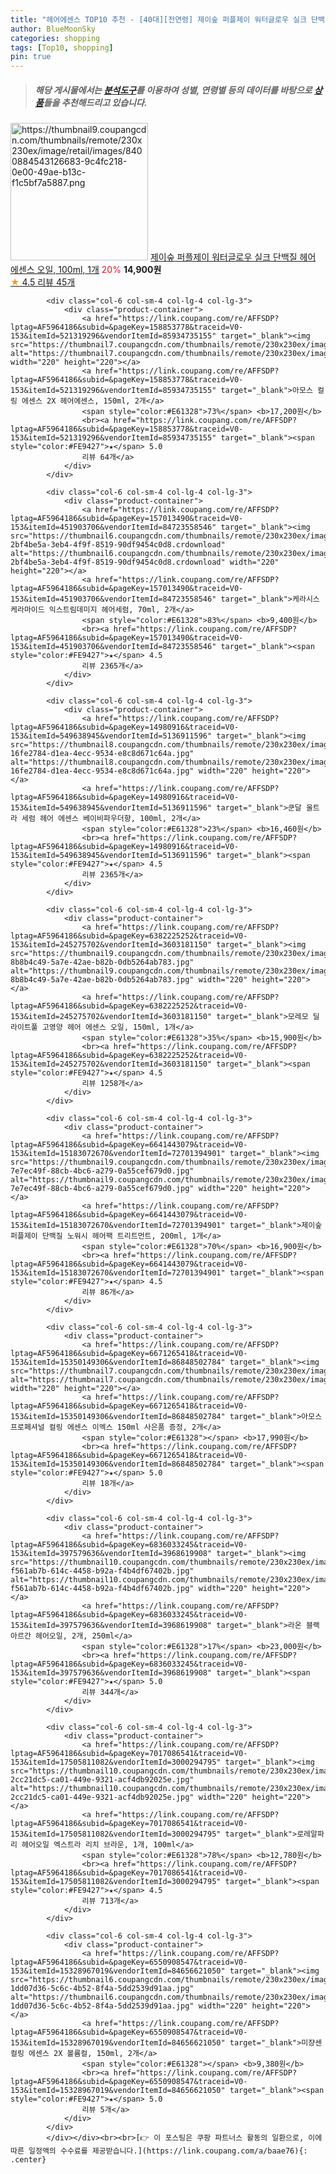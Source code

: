 ```yaml
---
title: "헤어에센스 TOP10 추천 - [40대][전연령] 제이숲 퍼플제이 워터글로우 실크 단백질 헤어 에센스 오일, 100ml, 1개"
author: BlueMoonSky
categories: shopping
tags: [Top10, shopping]
pin: true
---
```


> ##### 해당 게시물에서는 [**분석도구**](https://itemscout.io/)를 이용하여 **성별**, **연령별** 등의 데이터를 바탕으로 [**상품**](https://link.coupang.com/a/baae76)들을 추천해드리고 있습니다.
<div class="container"><div class="row">
            <div class="col-6 col-sm-4 col-lg-4 col-lg-3">
                <div class="product-container">
                    <a href="https://link.coupang.com/re/AFFSDP?lptag=AF5964186&subid=&pageKey=1123845236&traceid=V0-153&itemId=2089831010&vendorItemId=70088792654" target="_blank"><img src="https://thumbnail9.coupangcdn.com/thumbnails/remote/230x230ex/image/retail/images/8400884543126683-9c4fc218-0e00-49ae-b13c-f1c5bf7a5887.png" alt="https://thumbnail9.coupangcdn.com/thumbnails/remote/230x230ex/image/retail/images/8400884543126683-9c4fc218-0e00-49ae-b13c-f1c5bf7a5887.png" width="220" height="220"></a>
                    <a href="https://link.coupang.com/re/AFFSDP?lptag=AF5964186&subid=&pageKey=1123845236&traceid=V0-153&itemId=2089831010&vendorItemId=70088792654" target="_blank">제이숲 퍼플제이 워터글로우 실크 단백질 헤어 에센스 오일, 100ml, 1개</a>
                    <span style="color:#E61328">20%</span> <b>14,900원</b>
                    <br><a href="https://link.coupang.com/re/AFFSDP?lptag=AF5964186&subid=&pageKey=1123845236&traceid=V0-153&itemId=2089831010&vendorItemId=70088792654" target="_blank"><span style="color:#FE9427">★</span> 4.5
                    리뷰 45개</a>
                </div>
            </div>
            
            <div class="col-6 col-sm-4 col-lg-4 col-lg-3">
                <div class="product-container">
                    <a href="https://link.coupang.com/re/AFFSDP?lptag=AF5964186&subid=&pageKey=158853778&traceid=V0-153&itemId=521319296&vendorItemId=85934735155" target="_blank"><img src="https://thumbnail7.coupangcdn.com/thumbnails/remote/230x230ex/image/vendor_inventory/c211/82a06d974f458992b9033858599cd08a78a401488cd6dff8af1a1951b906.jpg" alt="https://thumbnail7.coupangcdn.com/thumbnails/remote/230x230ex/image/vendor_inventory/c211/82a06d974f458992b9033858599cd08a78a401488cd6dff8af1a1951b906.jpg" width="220" height="220"></a>
                    <a href="https://link.coupang.com/re/AFFSDP?lptag=AF5964186&subid=&pageKey=158853778&traceid=V0-153&itemId=521319296&vendorItemId=85934735155" target="_blank">아모스 컬링 에센스 2X 헤어에센스, 150ml, 2개</a>
                    <span style="color:#E61328">73%</span> <b>17,200원</b>
                    <br><a href="https://link.coupang.com/re/AFFSDP?lptag=AF5964186&subid=&pageKey=158853778&traceid=V0-153&itemId=521319296&vendorItemId=85934735155" target="_blank"><span style="color:#FE9427">★</span> 5.0
                    리뷰 64개</a>
                </div>
            </div>
            
            <div class="col-6 col-sm-4 col-lg-4 col-lg-3">
                <div class="product-container">
                    <a href="https://link.coupang.com/re/AFFSDP?lptag=AF5964186&subid=&pageKey=157013490&traceid=V0-153&itemId=451903706&vendorItemId=84723558546" target="_blank"><img src="https://thumbnail6.coupangcdn.com/thumbnails/remote/230x230ex/image/retail/images/8488904622173471-2bf4be5a-3eb4-4f9f-8519-90df9454c0d8.crdownload" alt="https://thumbnail6.coupangcdn.com/thumbnails/remote/230x230ex/image/retail/images/8488904622173471-2bf4be5a-3eb4-4f9f-8519-90df9454c0d8.crdownload" width="220" height="220"></a>
                    <a href="https://link.coupang.com/re/AFFSDP?lptag=AF5964186&subid=&pageKey=157013490&traceid=V0-153&itemId=451903706&vendorItemId=84723558546" target="_blank">케라시스 케라마이드 익스트림데미지 헤어세럼, 70ml, 2개</a>
                    <span style="color:#E61328">83%</span> <b>9,400원</b>
                    <br><a href="https://link.coupang.com/re/AFFSDP?lptag=AF5964186&subid=&pageKey=157013490&traceid=V0-153&itemId=451903706&vendorItemId=84723558546" target="_blank"><span style="color:#FE9427">★</span> 4.5
                    리뷰 2365개</a>
                </div>
            </div>
            
            <div class="col-6 col-sm-4 col-lg-4 col-lg-3">
                <div class="product-container">
                    <a href="https://link.coupang.com/re/AFFSDP?lptag=AF5964186&subid=&pageKey=14980916&traceid=V0-153&itemId=549638945&vendorItemId=5136911596" target="_blank"><img src="https://thumbnail8.coupangcdn.com/thumbnails/remote/230x230ex/image/retail/images/6686297872960184-16fe2784-d1ea-4ecc-9534-e8c8d671c64a.jpg" alt="https://thumbnail8.coupangcdn.com/thumbnails/remote/230x230ex/image/retail/images/6686297872960184-16fe2784-d1ea-4ecc-9534-e8c8d671c64a.jpg" width="220" height="220"></a>
                    <a href="https://link.coupang.com/re/AFFSDP?lptag=AF5964186&subid=&pageKey=14980916&traceid=V0-153&itemId=549638945&vendorItemId=5136911596" target="_blank">쿤달 울트라 세럼 헤어 에센스 베이비파우더향, 100ml, 2개</a>
                    <span style="color:#E61328">23%</span> <b>16,460원</b>
                    <br><a href="https://link.coupang.com/re/AFFSDP?lptag=AF5964186&subid=&pageKey=14980916&traceid=V0-153&itemId=549638945&vendorItemId=5136911596" target="_blank"><span style="color:#FE9427">★</span> 4.5
                    리뷰 2365개</a>
                </div>
            </div>
            
            <div class="col-6 col-sm-4 col-lg-4 col-lg-3">
                <div class="product-container">
                    <a href="https://link.coupang.com/re/AFFSDP?lptag=AF5964186&subid=&pageKey=6382225252&traceid=V0-153&itemId=245275702&vendorItemId=3603181150" target="_blank"><img src="https://thumbnail9.coupangcdn.com/thumbnails/remote/230x230ex/image/retail/images/198983411070983-8b8b4c49-5a7e-42ae-b82b-0db5264ab783.jpg" alt="https://thumbnail9.coupangcdn.com/thumbnails/remote/230x230ex/image/retail/images/198983411070983-8b8b4c49-5a7e-42ae-b82b-0db5264ab783.jpg" width="220" height="220"></a>
                    <a href="https://link.coupang.com/re/AFFSDP?lptag=AF5964186&subid=&pageKey=6382225252&traceid=V0-153&itemId=245275702&vendorItemId=3603181150" target="_blank">모레모 딜라이트풀 고영양 헤어 에센스 오일, 150ml, 1개</a>
                    <span style="color:#E61328">35%</span> <b>15,900원</b>
                    <br><a href="https://link.coupang.com/re/AFFSDP?lptag=AF5964186&subid=&pageKey=6382225252&traceid=V0-153&itemId=245275702&vendorItemId=3603181150" target="_blank"><span style="color:#FE9427">★</span> 4.5
                    리뷰 1258개</a>
                </div>
            </div>
            
            <div class="col-6 col-sm-4 col-lg-4 col-lg-3">
                <div class="product-container">
                    <a href="https://link.coupang.com/re/AFFSDP?lptag=AF5964186&subid=&pageKey=6641443079&traceid=V0-153&itemId=15183072670&vendorItemId=72701394901" target="_blank"><img src="https://thumbnail9.coupangcdn.com/thumbnails/remote/230x230ex/image/retail/images/2425749404425200-7e7ec49f-88cb-4bc6-a279-0a55cef679d0.jpg" alt="https://thumbnail9.coupangcdn.com/thumbnails/remote/230x230ex/image/retail/images/2425749404425200-7e7ec49f-88cb-4bc6-a279-0a55cef679d0.jpg" width="220" height="220"></a>
                    <a href="https://link.coupang.com/re/AFFSDP?lptag=AF5964186&subid=&pageKey=6641443079&traceid=V0-153&itemId=15183072670&vendorItemId=72701394901" target="_blank">제이숲 퍼플제이 단백질 노워시 헤어팩 트리트먼트, 200ml, 1개</a>
                    <span style="color:#E61328">70%</span> <b>16,900원</b>
                    <br><a href="https://link.coupang.com/re/AFFSDP?lptag=AF5964186&subid=&pageKey=6641443079&traceid=V0-153&itemId=15183072670&vendorItemId=72701394901" target="_blank"><span style="color:#FE9427">★</span> 4.5
                    리뷰 86개</a>
                </div>
            </div>
            
            <div class="col-6 col-sm-4 col-lg-4 col-lg-3">
                <div class="product-container">
                    <a href="https://link.coupang.com/re/AFFSDP?lptag=AF5964186&subid=&pageKey=6671265418&traceid=V0-153&itemId=15350149306&vendorItemId=86848502784" target="_blank"><img src="https://thumbnail7.coupangcdn.com/thumbnails/remote/230x230ex/image/vendor_inventory/b341/dd6bc25c623f6b0c3adb7220001e5a0d5d68248f14533c19704eead44eba.jpg" alt="https://thumbnail7.coupangcdn.com/thumbnails/remote/230x230ex/image/vendor_inventory/b341/dd6bc25c623f6b0c3adb7220001e5a0d5d68248f14533c19704eead44eba.jpg" width="220" height="220"></a>
                    <a href="https://link.coupang.com/re/AFFSDP?lptag=AF5964186&subid=&pageKey=6671265418&traceid=V0-153&itemId=15350149306&vendorItemId=86848502784" target="_blank">아모스 프로페셔널 컬링 에센스 이엑스 150ml 사은품 증정, 2개</a>
                    <span style="color:#E61328"></span> <b>17,990원</b>
                    <br><a href="https://link.coupang.com/re/AFFSDP?lptag=AF5964186&subid=&pageKey=6671265418&traceid=V0-153&itemId=15350149306&vendorItemId=86848502784" target="_blank"><span style="color:#FE9427">★</span> 5.0
                    리뷰 18개</a>
                </div>
            </div>
            
            <div class="col-6 col-sm-4 col-lg-4 col-lg-3">
                <div class="product-container">
                    <a href="https://link.coupang.com/re/AFFSDP?lptag=AF5964186&subid=&pageKey=6836033245&traceid=V0-153&itemId=397579636&vendorItemId=3968619908" target="_blank"><img src="https://thumbnail10.coupangcdn.com/thumbnails/remote/230x230ex/image/retail/images/1517806244310931-f561ab7b-614c-4458-b92a-f4b4df67402b.jpg" alt="https://thumbnail10.coupangcdn.com/thumbnails/remote/230x230ex/image/retail/images/1517806244310931-f561ab7b-614c-4458-b92a-f4b4df67402b.jpg" width="220" height="220"></a>
                    <a href="https://link.coupang.com/re/AFFSDP?lptag=AF5964186&subid=&pageKey=6836033245&traceid=V0-153&itemId=397579636&vendorItemId=3968619908" target="_blank">라온 블랙 아르간 헤어오일, 2개, 250ml</a>
                    <span style="color:#E61328">17%</span> <b>23,000원</b>
                    <br><a href="https://link.coupang.com/re/AFFSDP?lptag=AF5964186&subid=&pageKey=6836033245&traceid=V0-153&itemId=397579636&vendorItemId=3968619908" target="_blank"><span style="color:#FE9427">★</span> 5.0
                    리뷰 344개</a>
                </div>
            </div>
            
            <div class="col-6 col-sm-4 col-lg-4 col-lg-3">
                <div class="product-container">
                    <a href="https://link.coupang.com/re/AFFSDP?lptag=AF5964186&subid=&pageKey=7017086541&traceid=V0-153&itemId=17505811082&vendorItemId=3000294795" target="_blank"><img src="https://thumbnail10.coupangcdn.com/thumbnails/remote/230x230ex/image/retail/images/7472316006521825-2cc21dc5-ca01-449e-9321-acf4db92025e.jpg" alt="https://thumbnail10.coupangcdn.com/thumbnails/remote/230x230ex/image/retail/images/7472316006521825-2cc21dc5-ca01-449e-9321-acf4db92025e.jpg" width="220" height="220"></a>
                    <a href="https://link.coupang.com/re/AFFSDP?lptag=AF5964186&subid=&pageKey=7017086541&traceid=V0-153&itemId=17505811082&vendorItemId=3000294795" target="_blank">로레알파리 헤어오일 엑스트라 리치 브라운, 1개, 100ml</a>
                    <span style="color:#E61328">78%</span> <b>12,780원</b>
                    <br><a href="https://link.coupang.com/re/AFFSDP?lptag=AF5964186&subid=&pageKey=7017086541&traceid=V0-153&itemId=17505811082&vendorItemId=3000294795" target="_blank"><span style="color:#FE9427">★</span> 4.5
                    리뷰 713개</a>
                </div>
            </div>
            
            <div class="col-6 col-sm-4 col-lg-4 col-lg-3">
                <div class="product-container">
                    <a href="https://link.coupang.com/re/AFFSDP?lptag=AF5964186&subid=&pageKey=6550908547&traceid=V0-153&itemId=15328967019&vendorItemId=84656621050" target="_blank"><img src="https://thumbnail6.coupangcdn.com/thumbnails/remote/230x230ex/image/retail/images/7974690786123920-1dd07d36-5c6c-4b52-8f4a-5dd2539d91aa.jpg" alt="https://thumbnail6.coupangcdn.com/thumbnails/remote/230x230ex/image/retail/images/7974690786123920-1dd07d36-5c6c-4b52-8f4a-5dd2539d91aa.jpg" width="220" height="220"></a>
                    <a href="https://link.coupang.com/re/AFFSDP?lptag=AF5964186&subid=&pageKey=6550908547&traceid=V0-153&itemId=15328967019&vendorItemId=84656621050" target="_blank">미쟝센 컬링 에센스 2X 볼륨컬, 150ml, 2개</a>
                    <span style="color:#E61328"></span> <b>9,380원</b>
                    <br><a href="https://link.coupang.com/re/AFFSDP?lptag=AF5964186&subid=&pageKey=6550908547&traceid=V0-153&itemId=15328967019&vendorItemId=84656621050" target="_blank"><span style="color:#FE9427">★</span> 5.0
                    리뷰 5개</a>
                </div>
            </div>
            </div></div><br><br>[👉 이 포스팅은 쿠팡 파트너스 활동의 일환으로, 이에 따른 일정액의 수수료를 제공받습니다.](https://link.coupang.com/a/baae76){: .center}